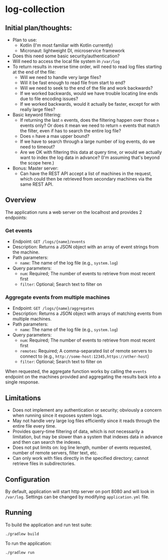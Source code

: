 # log-collection

## Initial plan/thoughts:

- Plan to use:
    - Kotlin (I'm most familiar with Kotlin currently)
    - Micronaut: lightweight DI, microservice framework
- Does this need some basic security/authentication?
- Will need to access the local file system in `/var/log`
- To return results in reverse time order, will need to read log files
  starting at the end of the file:
    - Will we need to handle very large files?
    - Will it be fast enough to read file from start to end?
    - Will we need to seek to the end of the file and work backwards?
    - If we worked backwards, would we have trouble locating line ends due to file encoding issues?
    - If we worked backwards, would it actually be faster, except for with really large files?
- Basic keyword filtering:
    - If returning the last `n` events, does the filtering happen over those `n` events only? Or does it mean we need to return `n` events that match the filter, even if has to search the entire log file?
    - Does `n` have a max upper bound?
    - If we have to search through a large number of log events, do we need to timeout?
    - Are we OK with filtering this data at query time, or would we actually want to index the log data in advance? (I'm assuming that's beyond the scope here.)
- Bonus: Master server:
    - Can have the REST API accept a list of machines in the request, which could then be retrieved from secondary machines via the same REST API.

## Overview

The application runs a web server on the localhost and provides 2 endpoints:

### Get events
- Endpoint: `GET /logs/{name}/events`
- Description: Returns a JSON object with an array of event strings from the machine.
- Path parameters:
  - `name`: The name of the log file (e.g., `system.log`)
- Query parameters:
  - `num`: Required; The number of events to retrieve from most recent first
  - `filter`: Optional; Search text to filter on

### Aggregate events from multiple machines
- Endpoint: `GET /logs/{name}/aggregates`
- Description: Returns a JSON object with arrays of matching events from multiple machines.
- Path parameters:
  - `name`: The name of the log file (e.g., `system.log`)
- Query parameters:
  - `num`: Required; The number of events to retrieve from most recent first
  - `remotes`: Required; A comma-separated list of remote servers to connect to (e.g., `http://some-host:12345,https://other-host`)
  - `filter`: Optional; Search text to filter on

When requested, the aggregate function works by calling the `events` endpoint on the machines provided and aggregating
the results back into a single response.

## Limitations

- Does not implement any authentication or security; obviously a concern when running since it exposes system logs.
- May not handle very large log files efficiently since it reads through the entire file every time.
- Provides query-time filtering of data, which is not necessarily a limitation, but may be slower than a system that indexes data in advance and then can search the indexes.
- Does not put limits on: log line length, number of events requested, number of remote servers, filter text, etc.
- Can only work with files directly in the specified directory; cannot retrieve files in subdirectories.

## Configuration

By default, application will start http server on port 8080 and will look in `/var/log`.
Settings can be changed by modifying `application.yml` file.

## Running

To build the application and run test suite:
```
./gradlew build
```

To run the application:
```
./gradlew run
```
